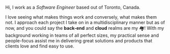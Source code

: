 Hi,  I work as a *Software Engineer*  based out of Toronto, Canada.

I love seeing what makes things work and conversely, what makes them not. I approach each project I take on in a multidisciplinary manner but as of now, and you could say the **back-end** and **cloud** realms are my 🏘️! With my background working in teams of all perfect sizes, my practical sense and people-focus assist me in delivering great solutions and products that clients love and find easy to use.


